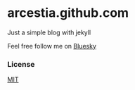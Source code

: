 # arcestia.github.com
Just a simple blog with jekyll

Feel free follow me on [Bluesky](https://bsky.app/profile/skiddle.id)
### License

[MIT](LICENSE.md)

